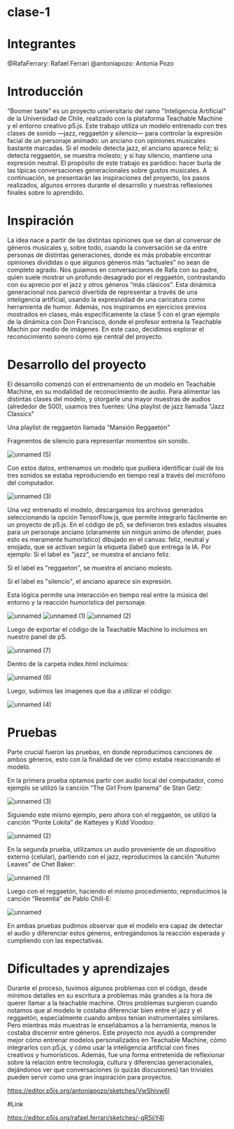 # clase-1


# Integrantes

@RafaFerrary: Rafael Ferrari @antoniapozo: Antonia Pozo 


# Introducción

“Boomer taste” es un proyecto universitario del ramo "Inteligencia Artificial" de la Universidad de Chile, realizado con la plataforma Teachable Machine y el entorno creativo p5.js. Este trabajo utiliza un modelo entrenado con tres clases de sonido —jazz, reggaetón y silencio— para controlar la expresión facial de un personaje animado: un anciano con opiniones musicales bastante marcadas. Si el modelo detecta jazz, el anciano aparece feliz; si detecta reggaetón, se muestra molesto; y si hay silencio, mantiene una expresión neutral. El propósito de este trabajo es paródico: hacer burla de las típicas conversaciones generacionales sobre gustos musicales. A continuación, se presentarán las inspiraciones del proyecto, los pasos realizados, algunos errores durante el desarrollo y nuestras reflexiones finales sobre lo aprendido.


# Inspiración

La idea nace a partir de las distintas opiniones que se dan al conversar de géneros musicales y, sobre todo, cuando la conversación se da entre personas de distintas generaciones, donde es más probable encontrar opiniones divididas o que algunos géneros más “actuales” no sean de completo agrado. Nos guiamos en conversaciones de Rafa con su padre, quien suele mostrar un profundo desagrado por el reggaetón, contrastando con su aprecio por el jazz y otros géneros “más clásicos”.
Esta dinámica generacional nos pareció divertida de representar a través de una inteligencia artificial, usando la expresividad de una caricatura como herramienta de humor. Además, nos inspiramos en ejercicios previos mostrados en clases, más específicamente la clase 5 con el gran ejemplo de la dinámica con Don Francisco, donde el profesor entrena la Teachable Machin por medio de imágenes. En este caso, decidimos explorar el reconocimiento sonoro como eje central del proyecto.


# Desarrollo del proyecto

El desarrollo comenzó con el entrenamiento de un modelo en Teachable Machine, en su modalidad de reconocimiento de audio. Para alimentar las distintas clases del modelo, y otorgarle una mayor muestras de audios (alrededor de 500), usamos tres fuentes:
Una playlist de jazz llamada "Jazz Classics"


Una playlist de reggaetón llamada "Mansión Reggaetón"


Fragmentos de silencio para representar momentos sin sonido.

![unnamed (5)](https://github.com/user-attachments/assets/ef15acac-029a-4eed-bf7c-c2c75f6ed060)


Con estos datos, entrenamos un modelo que pudiera identificar cuál de los tres sonidos se estaba reproduciendo en tiempo real a través del micrófono del computador.

![unnamed (3)](https://github.com/user-attachments/assets/406bbbf8-9b2b-42ed-845a-fc54d0bb3a9f)


Una vez entrenado el modelo, descargamos los archivos generados seleccionando la opción TensorFlow.js, que permite integrarlo fácilmente en un proyecto de p5.js. En el código de p5, se definieron tres estados visuales para un personaje anciano (claramente sin ningún animo de ofender, pues esto es meramente humorístico) dibujado en el canvas: feliz, neutral y enojado, que se activan según la etiqueta (label) que entrega la IA. Por ejemplo:
Si el label es "jazz", se muestra el anciano feliz.


Si el label es "reggaeton", se muestra el anciano molesto.


Si el label es "silencio", el anciano aparece sin expresión.


Esta lógica permite una interacción en tiempo real entre la música del entorno y la reacción humorística del personaje.

![unnamed](https://github.com/user-attachments/assets/2c5ea838-7b5d-4def-9e0f-13eecb9091cd)
![unnamed (1)](https://github.com/user-attachments/assets/4627680b-ec56-401c-b846-a2f743ee0b6d)
![unnamed (2)](https://github.com/user-attachments/assets/557a13ed-1663-4b0f-aa17-fe2645c9124b)



Luego de exportar el código de la Teachable Machine lo incluimos en nuestro panel de p5.

![unnamed (7)](https://github.com/user-attachments/assets/6473f131-4aed-4a65-966d-0b78a1d0ed89)


Dentro de la carpeta index.html incluimos:

![unnamed (6)](https://github.com/user-attachments/assets/2592a81a-4425-43fd-a984-b214e2e67364)


Luego, subimos las imagenes que iba a utilizar el código:

![unnamed (4)](https://github.com/user-attachments/assets/1e39cfad-9af0-4cbf-bacd-59676fb6dc0e)



# Pruebas

Parte crucial fueron las pruebas, en donde reproducimos canciones de ambos géneros, esto con la finalidad de ver cómo estaba reaccionando el modelo.

En la primera prueba optamos partir con audio local del computador, como ejemplo se utilizó la canción “The Girl From Ipanema” de Stan Getz:

![unnamed (3)](https://github.com/user-attachments/assets/87f85270-3346-43ba-8639-5b45bd3041a4)


Siguiendo este mismo ejemplo, pero ahora con el reggaetón, se utilizó la canción “Ponte Lokita” de Katteyes y Kidd Voodoo:

![unnamed (2)](https://github.com/user-attachments/assets/0d7efbba-711c-4c34-86e8-2b06a360b5c6)


En la segunda prueba, utilizamos un audio proveniente de un dispositivo externo (celular), partiendo con el jazz, reproducimos la canción “Autumn Leaves” de Chet Baker:

![unnamed (1)](https://github.com/user-attachments/assets/8db878a5-8bad-4edc-9250-ed4d9d129684)


Luego con el reggaetón, haciendo el mismo procedimiento, reproducimos la canción “Resentia” de Pablo Chill-E: 

![unnamed](https://github.com/user-attachments/assets/4ac6607e-6eff-4239-8ef7-d810ebad0569)


En ambas pruebas pudimos observar que el modelo era capaz de detectar el audio y diferenciar estos géneros, entregándonos la reacción esperada y cumpliendo con las expectativas.  


# Dificultades y aprendizajes

Durante el proceso, tuvimos algunos problemas con el código, desde mínimos detalles en su escritura a problemas más grandes a la hora de querer llamar a la teachable machine.
Otros problemas surgieron cuando notamos que al modelo le costaba diferenciar bien entre el jazz y el reggaetón, especialmente cuando ambos tenían instrumentales similares. Pero mientras más muestras le enseñábamos a la herramienta, menos le costaba discernir entre géneros. 
Este proyecto nos ayudó a comprender mejor cómo entrenar modelos personalizados en Teachable Machine, cómo integrarlos con p5.js, y cómo usar la inteligencia artificial con fines creativos y humorísticos. Además, fue una forma entretenida de reflexionar sobre la relación entre tecnología, cultura y diferencias generacionales, dejándonos ver que conversaciones (o quizás discusiones) tan triviales pueden servir como una gran inspiración para proyectos.

https://editor.p5js.org/antoniapozo/sketches/VwShivw6l

#Link

https://editor.p5js.org/rafael.ferrari/sketches/-gR5iiY4l
